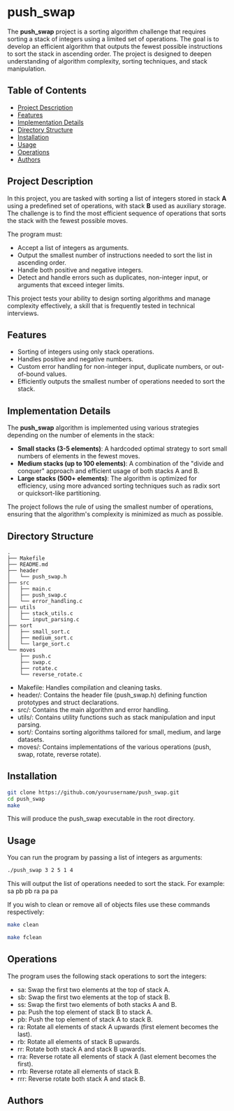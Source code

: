 # push_swap

The **push_swap** project is a sorting algorithm challenge that requires sorting a stack of integers using a limited set of operations. The goal is to develop an efficient algorithm that outputs the fewest possible instructions to sort the stack in ascending order. The project is designed to deepen understanding of algorithm complexity, sorting techniques, and stack manipulation.

## Table of Contents
- [Project Description](#project-description)
- [Features](#features)
- [Implementation Details](#implementation-details)
- [Directory Structure](#directory-structure)
- [Installation](#installation)
- [Usage](#usage)
- [Operations](#operations)
- [Authors](#authors)

## Project Description

In this project, you are tasked with sorting a list of integers stored in stack **A** using a predefined set of operations, with stack **B** used as auxiliary storage. The challenge is to find the most efficient sequence of operations that sorts the stack with the fewest possible moves.

The program must:
- Accept a list of integers as arguments.
- Output the smallest number of instructions needed to sort the list in ascending order.
- Handle both positive and negative integers.
- Detect and handle errors such as duplicates, non-integer input, or arguments that exceed integer limits.

This project tests your ability to design sorting algorithms and manage complexity effectively, a skill that is frequently tested in technical interviews.

## Features

- Sorting of integers using only stack operations.
- Handles positive and negative numbers.
- Custom error handling for non-integer input, duplicate numbers, or out-of-bound values.
- Efficiently outputs the smallest number of operations needed to sort the stack.

## Implementation Details

The **push_swap** algorithm is implemented using various strategies depending on the number of elements in the stack:
- **Small stacks (3-5 elements)**: A hardcoded optimal strategy to sort small numbers of elements in the fewest moves.
- **Medium stacks (up to 100 elements)**: A combination of the "divide and conquer" approach and efficient usage of both stacks A and B.
- **Large stacks (500+ elements)**: The algorithm is optimized for efficiency, using more advanced sorting techniques such as radix sort or quicksort-like partitioning.

The project follows the rule of using the smallest number of operations, ensuring that the algorithm's complexity is minimized as much as possible.

## Directory Structure

```plaintext
.
├── Makefile
├── README.md
├── header
│   └── push_swap.h
├── src
│   ├── main.c
│   ├── push_swap.c
│   └── error_handling.c
├── utils
│   ├── stack_utils.c
│   └── input_parsing.c
├── sort
│   ├── small_sort.c
│   ├── medium_sort.c
│   └── large_sort.c
└── moves
    ├── push.c
    ├── swap.c
    ├── rotate.c
    └── reverse_rotate.c
```
- Makefile: Handles compilation and cleaning tasks.
- header/: Contains the header file (push_swap.h) defining function prototypes and struct declarations.
- src/: Contains the main algorithm and error handling.
- utils/: Contains utility functions such as stack manipulation and input parsing.
- sort/: Contains sorting algorithms tailored for small, medium, and large datasets.
- moves/: Contains implementations of the various operations (push, swap, rotate, reverse rotate).

## Installation
```bash
git clone https://github.com/yourusername/push_swap.git
cd push_swap
make
```

This will produce the push_swap executable in the root directory.

## Usage

You can run the program by passing a list of integers as arguments:

```bash
./push_swap 3 2 5 1 4
```

This will output the list of operations needed to sort the stack. For example:
sa
pb
pb
ra
pa
pa

If you wish to clean or remove all of objects files use these commands respectively:

```bash
make clean
```

```bash
make fclean
```

## Operations

The program uses the following stack operations to sort the integers:

- sa: Swap the first two elements at the top of stack A.
- sb: Swap the first two elements at the top of stack B.
- ss: Swap the first two elements of both stacks A and B.
- pa: Push the top element of stack B to stack A.
- pb: Push the top element of stack A to stack B.
- ra: Rotate all elements of stack A upwards (first element becomes the last).
- rb: Rotate all elements of stack B upwards.
- rr: Rotate both stack A and stack B upwards.
- rra: Reverse rotate all elements of stack A (last element becomes the first).
- rrb: Reverse rotate all elements of stack B.
- rrr: Reverse rotate both stack A and stack B.

## Authors
